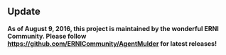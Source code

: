 ## Update
**As of August 9, 2016, this project is maintained by the wonderful ERNI Community. Please follow https://github.com/ERNICommunity/AgentMulder for latest releases!**
